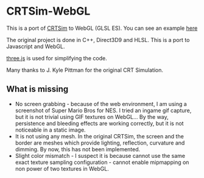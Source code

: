 # CRTSim-WebGL
This is a port of [CRTSim](https://github.com/MinorKeyGames/CRTSim) to WebGL (GLSL ES). You can see an example [here](https://qarlosh.github.io/CRTSim-WebGL/src/index.html)

The original project is done in C++, Direct3D9 and HLSL. This is a port
to Javascript and WebGL.

[three.js](https://threejs.org) is used for simplifying the code.

Many thanks to J. Kyle Pittman for the original CRT Simulation.

## What is missing

 * No screen grabbing - because of the web environment, I am using a screenshot of Super Mario Bros for NES. I tried an ingame gif capture, but it is not trivial using GIF textures on WebGL... By the way, persistence and bleeding effects are working correctly, but it is not noticeable in a static image.
 * It is not using any mesh. In the original CRTSim, the screen and the border are meshes which provide lighting, reflection, curvature and dimming. By now, this has not been implemented.
 * Slight color mismatch - I suspect it is because cannot use the same exact texture sampling configuration - cannot enable mipmapping on non power of two textures in WebGL.

